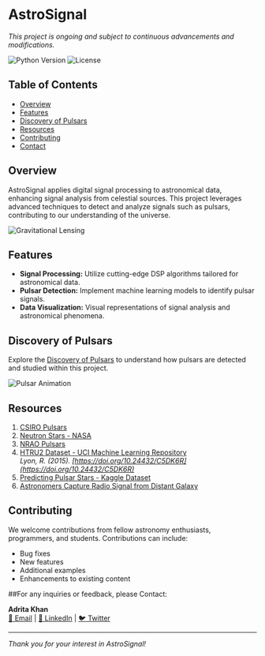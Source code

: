 # AstroSignal

*This project is ongoing and subject to continuous advancements and modifications.*

![Python Version](https://img.shields.io/badge/python-3.8%2B-blue.svg) ![License](https://img.shields.io/badge/license-MIT-blue.svg)

## Table of Contents

- [Overview](#overview)
- [Features](#features)
- [Discovery of Pulsars](#discovery-of-pulsars)
- [Resources](#resources)
- [Contributing](#contributing)
- [Contact](#contact)

## Overview

AstroSignal applies digital signal processing to astronomical data, enhancing signal analysis from celestial sources. This project leverages advanced techniques to detect and analyze signals such as pulsars, contributing to our understanding of the universe.

![Gravitational Lensing](https://www.mcgill.ca/newsroom/files/newsroom/channels/image/gravitational_lensing.png)

## Features

- **Signal Processing:** Utilize cutting-edge DSP algorithms tailored for astronomical data.
- **Pulsar Detection:** Implement machine learning models to identify pulsar signals.
- **Data Visualization:** Visual representations of signal analysis and astronomical phenomena.

## Discovery of Pulsars

Explore the [Discovery of Pulsars](Discovery_of_Pulsars.md) to understand how pulsars are detected and studied within this project.

![Pulsar Animation](https://images.theconversation.com/files/525030/original/file-20230509-23-mqcefr.gif?ixlib=rb-4.1.0&q=30&auto=format&w=600&h=450&fit=crop&dpr=2)

## Resources

1. [CSIRO Pulsars](https://www.atnf.csiro.au/outreach/education/everyone/pulsars/index.html)
2. [Neutron Stars - NASA](https://imagine.gsfc.nasa.gov/science/objects/neutron_stars1.html#:~:text=Most%20neutron%20stars%20are%20observed,along%20the%20two%20magnetic%20poles)
3. [NRAO Pulsars](https://public.nrao.edu/radio-astronomy/pulsars/)
4. [HTRU2 Dataset - UCI Machine Learning Repository](https://archive.ics.uci.edu/dataset/372/htru2)  
   *Lyon, R. (2015). [https://doi.org/10.24432/C5DK6R](https://doi.org/10.24432/C5DK6R)*
5. [Predicting Pulsar Stars - Kaggle Dataset](https://www.kaggle.com/datasets/colearninglounge/predicting-pulsar-starintermediate/data)
6. [Astronomers Capture Radio Signal from Distant Galaxy](https://www.mcgill.ca/newsroom/channels/news/astronomers-capture-radio-signal-distant-galaxy-344925)

## Contributing

We welcome contributions from fellow astronomy enthusiasts, programmers, and students. Contributions can include:

- Bug fixes
- New features
- Additional examples
- Enhancements to existing content

##For any inquiries or feedback, please Contact:

**Adrita Khan**  
[📧 Email](mailto:adrita.khan.official@gmail.com) | [🔗 LinkedIn](https://www.linkedin.com/in/adrita-khan) | [🐦 Twitter](https://x.com/Adrita_)

---

*Thank you for your interest in AstroSignal!*

